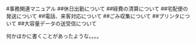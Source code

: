 #事務関連マニュアル
##休日出勤について
##経費の清算について
##宅配便の発送について
##電話、来客対応について
##ごみ収集について
##プリンタについて
##大容量データの送受信について

何かほかに書くことがあったような。。。。
